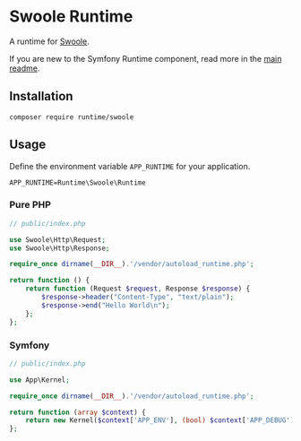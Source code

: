 # Swoole Runtime

A runtime for [Swoole](https://www.swoole.co.uk/).

If you are new to the Symfony Runtime component, read more in the [main readme](https://github.com/php-runtime/runtime).

## Installation

```
composer require runtime/swoole
```

## Usage

Define the environment variable `APP_RUNTIME` for your application.

```
APP_RUNTIME=Runtime\Swoole\Runtime
```

### Pure PHP

```php
// public/index.php

use Swoole\Http\Request;
use Swoole\Http\Response;

require_once dirname(__DIR__).'/vendor/autoload_runtime.php';

return function () {
    return function (Request $request, Response $response) {
        $response->header("Content-Type", "text/plain");
        $response->end("Hello World\n");
    };
};
```

### Symfony

```php
// public/index.php

use App\Kernel;

require_once dirname(__DIR__).'/vendor/autoload_runtime.php';

return function (array $context) {
    return new Kernel($context['APP_ENV'], (bool) $context['APP_DEBUG']);
};
```
